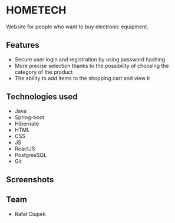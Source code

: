 # HOMETECH

Website for people who want to buy electronic equipment.

## Features

- Secure user login and registration by using password hashing
- More precise selection thanks to the possibility of choosing the category of the product
- The ability to add items to the shopping cart and view it

## Technologies used
- Java
- Spring-boot
- Hibernate
- HTML
- CSS
- JS
- ReactJS
- PostgresSQL
- Git

## Screenshots

## Team
- Rafał Ciupek